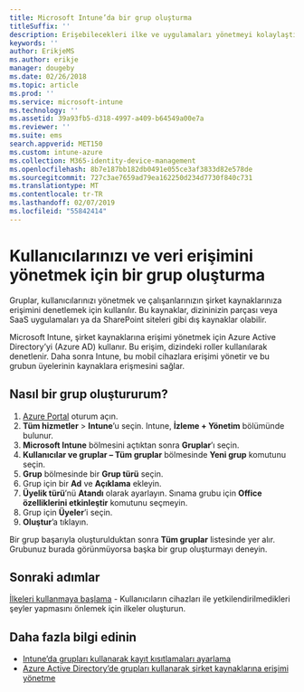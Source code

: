 ```yaml
---
title: Microsoft Intune’da bir grup oluşturma
titleSuffix: ''
description: Erişebilecekleri ilke ve uygulamaları yönetmeyi kolaylaştırmak için kullanıcıları gruplara ayırın.
keywords: ''
author: ErikjeMS
ms.author: erikje
manager: dougeby
ms.date: 02/26/2018
ms.topic: article
ms.prod: ''
ms.service: microsoft-intune
ms.technology: ''
ms.assetid: 39a93fb5-d318-4997-a409-b64549a00e7a
ms.reviewer: ''
ms.suite: ems
search.appverid: MET150
ms.custom: intune-azure
ms.collection: M365-identity-device-management
ms.openlocfilehash: 8b7e187bb182db0491e055ce3af3833d82e578de
ms.sourcegitcommit: 727c3ae7659ad79ea162250d234d7730f840c731
ms.translationtype: MT
ms.contentlocale: tr-TR
ms.lasthandoff: 02/07/2019
ms.locfileid: "55842414"
---
```

# <a name="create-a-group-to-manage-your-users-and-data-access"></a>Kullanıcılarınızı ve veri erişimini yönetmek için bir grup oluşturma

Gruplar, kullanıcılarınızı yönetmek ve çalışanlarınızın şirket kaynaklarınıza erişimini denetlemek için kullanılır. Bu kaynaklar, dizininizin parçası veya SaaS uygulamaları ya da SharePoint siteleri gibi dış kaynaklar olabilir.

Microsoft Intune, şirket kaynaklarına erişimi yönetmek için Azure Active Directory’yi (Azure AD) kullanır. Bu erişim, dizindeki roller kullanılarak denetlenir. Daha sonra Intune, bu mobil cihazlara erişimi yönetir ve bu grubun üyelerinin kaynaklara erişmesini sağlar.

## <a name="how-do-i-create-a-group"></a>Nasıl bir grup oluştururum?

1. [Azure Portal](https://portal.azure.com) oturum açın.
2. **Tüm hizmetler** > **Intune**’u seçin. Intune, **İzleme + Yönetim** bölümünde bulunur.
3. **Microsoft Intune** bölmesini açtıktan sonra **Gruplar**’ı seçin.
4. **Kullanıcılar ve gruplar – Tüm gruplar** bölmesinde **Yeni grup** komutunu seçin.
5. **Grup** bölmesinde bir **Grup türü** seçin.
5. Grup için bir **Ad** ve **Açıklama** ekleyin.
6. **Üyelik türü**’nü **Atandı** olarak ayarlayın. Sınama grubu için **Office özelliklerini etkinleştir** komutunu seçmeyin.
7. Grup için **Üyeler**’i seçin.
7. **Oluştur**’a tıklayın.

Bir grup başarıyla oluşturulduktan sonra **Tüm gruplar** listesinde yer alır. Grubunuz burada görünmüyorsa başka bir grup oluşturmayı deneyin.

## <a name="next-steps"></a>Sonraki adımlar

[İlkeleri kullanmaya başlama](get-started-policies.md) - Kullanıcıların cihazları ile yetkilendirilmedikleri şeyler yapmasını önlemek için ilkeler oluşturun.

## <a name="learn-more"></a>Daha fazla bilgi edinin

* [Intune’da grupları kullanarak kayıt kısıtlamaları ayarlama](groups-add.md)
* [Azure Active Directory’de grupları kullanarak şirket kaynaklarına erişimi yönetme](https://docs.microsoft.com/azure/active-directory/active-directory-manage-groups)

